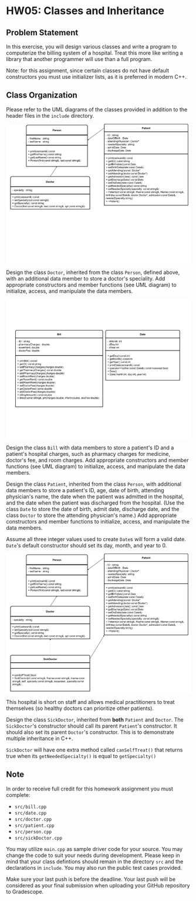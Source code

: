 # HW05: Classes and Inheritance
## Problem Statement

In this exercise, you will design various classes and write a program to computerize the billing system of a hospital.
Treat this more like writing a library that another programmer will use than a full program.

Note: for this assignment, since certain classes do not have default constructors you must use initializer lists, as it is preferred in modern C++.

## Class Organization
Please refer to the UML diagrams of the classes provided in addition to the header files in the `include` directory.

![Doctor and Patient UML](uml_diagrams/personType_uml.png)

Design the class `Doctor`, inherited from the class `Person`, defined above, with an additional data member to store a doctor's speciality.  Add appropriate constructors and member functions (see UML diagram) to initialize, access, and manipulate the data members.

![Bill and Date UML](uml_diagrams/billType_dateType_uml.png)

Design the class `Bill` with data members to store a patient's ID and a patient's hospital charges, such as pharmacy charges for medicine, doctor's fee, and room charges. Add appropriate constructors and member functions (see UML diagram) to initialize, access, and manipulate the data members.

Design the class `Patient`, inherited from the class `Person`, with additional data members to store a patient's ID, age, date of birth, attending physician's name, the date when the patient was admitted in the hospital, and the date when the patient was discharged from the hospital. (Use the class `Date` to store the date of birth, admit date, discharge date, and the class `Doctor` to store the attending physician's name.) Add appropriate constructors and member functions to initialize, access, and manipulate the data members.

Assume all three integer values used to create `Date`s will form a valid date. 
`Date`'s default constructor should set its day, month, and year to 0.

![SickDoctor UML](uml_diagrams/sickDoctorType_uml.png)

This hospital is short on staff and allows medical practitioners to treat themselves (so healthy doctors can prioritize other patients).

Design the class `SickDoctor`, inherited from **both** `Patient` and `Doctor`. 
The `SickDoctor`'s constructor should call its parent `Patient`'s constructor. It should also set its parent `Doctor`'s constructor. This is to demonstrate multiple inheritance in C++.

`SickDoctor` will have one extra method called `canSelfTreat()` that returns true when its `getNeededSpecialty()` is equal to `getSpecialty()`

## Note
In order to receive full credit for this homework assignment you must complete:
- `src/bill.cpp`
- `src/date.cpp`
- `src/doctor.cpp`
- `src/patient.cpp`
- `src/person.cpp`
- `src/sickDoctor.cpp`

You may utilize `main.cpp` as sample driver code for your source. You may change the code to suit your needs during development. Please keep in mind that your class defintions should remain in the directory `src` and the declarations in `include`. You may also run the public test cases provided.

Make sure your last push is before the deadline. Your last push will be considered as your final submission when uploading your GitHub repository to Gradescope.

